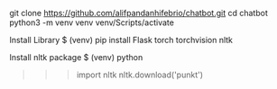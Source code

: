 git clone https://github.com/alifpandanhifebrio/chatbot.git
cd chatbot
python3 -m venv venv
venv/Scripts/activate

Install Library
$ (venv) pip install Flask torch torchvision nltk

Install nltk package
$ (venv) python
>>> import nltk
>>> nltk.download('punkt')
